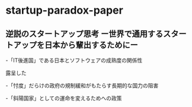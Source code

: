 # startup-paradox-paper

## 逆説のスタートアップ思考 ー世界で通用するスタートアップを日本から輩出するためにー

-「IT後進国」である日本とソフトウェアの成熟度の関係性

露呈した

-「忖度」だらけの政府の規制緩和がもたらす長期的な国力の阻害

-「斜陽国家」としての運命を変えるためへの政策

<!--stackedit_data:
eyJoaXN0b3J5IjpbLTE0NDkzMzcxMjMsOTQ5NzUwMDE3XX0=
-->